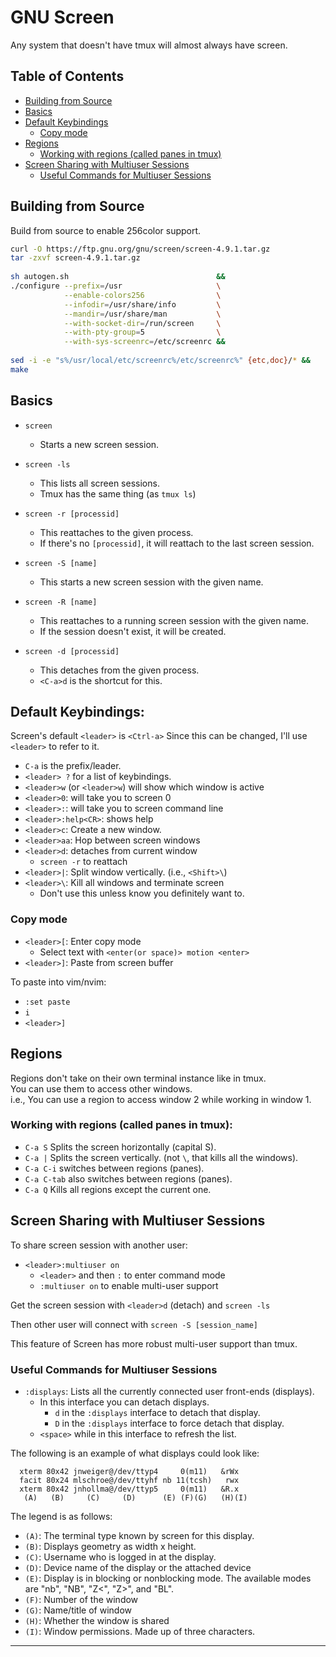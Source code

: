 

# GNU Screen  
Any system that doesn't have tmux will almost always have screen.  


## Table of Contents
* [Building from Source](#building-from-source) 
* [Basics](#basics) 
* [Default Keybindings](#default-keybindings) 
    * [Copy mode](#copy-mode) 
* [Regions](#regions) 
    * [Working with regions (called panes in tmux)](#working-with-regions-(called-panes-in-tmux)) 
* [Screen Sharing with Multiuser Sessions](#screen-sharing-with-multiuser-sessions) 
    * [Useful Commands for Multiuser Sessions](#useful-commands-for-multiuser-sessions) 


## Building from Source
Build from source to enable 256color support.  
```bash
curl -O https://ftp.gnu.org/gnu/screen/screen-4.9.1.tar.gz
tar -zxvf screen-4.9.1.tar.gz
 
sh autogen.sh                                 &&
./configure --prefix=/usr                     \
            --enable-colors256                \
            --infodir=/usr/share/info         \
            --mandir=/usr/share/man           \
            --with-socket-dir=/run/screen     \
            --with-pty-group=5                \
            --with-sys-screenrc=/etc/screenrc &&
 
sed -i -e "s%/usr/local/etc/screenrc%/etc/screenrc%" {etc,doc}/* &&
make
```


## Basics  

* `screen`
    * Starts a new screen session.  
 
* `screen -ls`
    * This lists all screen sessions. 
    * Tmux has the same thing (as `tmux ls`)  
 
* `screen -r [processid]`
    * This reattaches to the given process.  
    * If there's no `[processid]`, it will reattach to the last screen session.  

* `screen -S [name]`
    * This starts a new screen session with the given name.  
 
* `screen -R [name]`
    * This reattaches to a running screen session with the given name.  
    * If the session doesn't exist, it will be created.  
 
* `screen -d [processid]`
    * This detaches from the given process.  
    * `<C-a>d` is the shortcut for this.  


## Default Keybindings:  

Screen's default `<leader>` is `<Ctrl-a>`
Since this can be changed, I'll use `<leader>` to refer to it.  
* `C-a` is the prefix/leader.  
* `<leader> ?` for a list of keybindings.  
* `<leader>w` (or `<leader>w`) will show which window is active  
* `<leader>0`: will take you to screen 0  
* `<leader>:`: will take you to screen command line  
* `<leader>:help<CR>`: shows help  
* `<leader>c`: Create a new window.  
* `<leader>aa`: Hop between screen windows  
* `<leader>d`: detaches from current window  
    * `screen -r` to reattach  
* `<leader>|`: Split window vertically. (i.e., `<Shift>\`) 
* `<leader>\`: Kill all windows and terminate screen  
    * Don't use this unless know you definitely want to.  


### Copy mode  

* `<leader>[`: Enter copy mode  
    * Select text with `<enter(or space)> motion <enter>`
* `<leader>]`: Paste from screen buffer  

To paste into vim/nvim:  
* `:set paste`
* `i`
* `<leader>]`


## Regions  
Regions don't take on their own terminal instance like in tmux.  
You can use them to access other windows.  
i.e., You can use a region to access window 2 while working in window 1.  


### Working with regions (called panes in tmux):  
* `C-a S` Splits the screen horizontally (capital S). 
* `C-a |` Splits the screen vertically. (not `\`, that kills all the windows).  
* `C-a C-i` switches between regions (panes).  
* `C-a C-tab` also switches between regions (panes).  
* `C-a Q` Kills all regions except the current one. 



## Screen Sharing with Multiuser Sessions  

To share screen session with another user:  

* `<leader>:multiuser on`
    * `<leader>` and then `:` to enter command mode  
    * `:multiuser on` to enable multi-user support  

Get the screen session with `<leader>d` (detach) and `screen -ls`

Then other user will connect with `screen -S [session_name]`
 
This feature of Screen has more robust multi-user support than tmux.  

### Useful Commands for Multiuser Sessions  

* `:displays`: Lists all the currently connected user front-ends (displays).  
    * In this interface you can detach displays.  
        * `d` in the `:displays` interface to detach that display.  
        * `D` in the `:displays` interface to force detach that display.  
    * `<space>` while in this interface to refresh the list.  


The following is an example of what displays could look like:  
```plaintext  
  xterm 80x42 jnweiger@/dev/ttyp4     0(m11)   &rWx  
  facit 80x24 mlschroe@/dev/ttyhf nb 11(tcsh)   rwx  
  xterm 80x42 jnhollma@/dev/ttyp5     0(m11)   &R.x  
   (A)   (B)     (C)     (D)      (E) (F)(G)   (H)(I)  
```
The legend is as follows:  
* `(A)`: The terminal type known by screen for this display.  
* `(B)`: Displays geometry as width x height.  
* `(C)`: Username who is logged in at the display.  
* `(D)`: Device name of the display or the attached device  
* `(E)`:  Display  is  in blocking or nonblocking mode.  The available modes are "nb", "NB", "Z<", "Z>", and "BL".  
* `(F)`: Number of the window  
* `(G)`: Name/title of window  
* `(H)`: Whether the window is shared  
* `(I)`: Window permissions. Made up of three characters.  


---  


